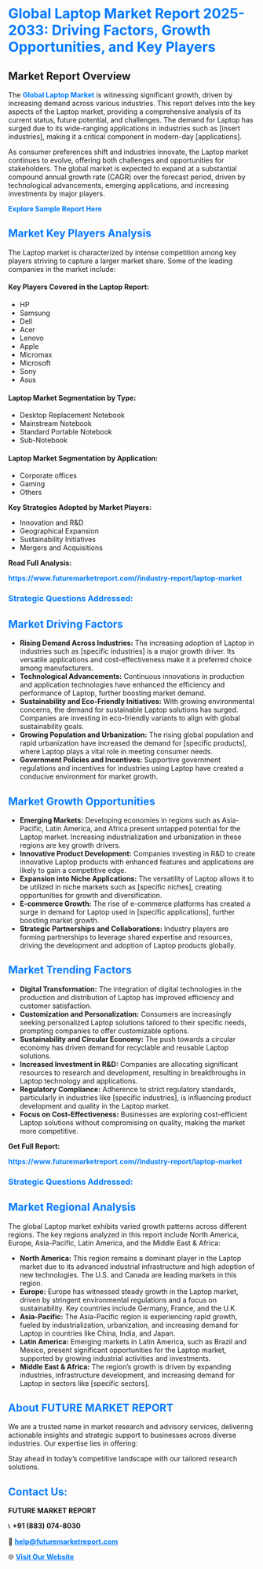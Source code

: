 <h1 style="color: #007BFF;">Global Laptop Market Report 2025-2033: Driving Factors, Growth Opportunities, and Key Players</h1>

<section id="overview">
<h2>Market Report Overview</h2>
<p>The <a href="https://www.futuremarketreport.com//industry-report/laptop-market" style="color: #007BFF; text-decoration: none;"><strong>Global Laptop Market</strong></a> is witnessing significant growth, driven by increasing demand across various industries. This report delves into the key aspects of the Laptop market, providing a comprehensive analysis of its current status, future potential, and challenges. The demand for Laptop has surged due to its wide-ranging applications in industries such as [insert industries], making it a critical component in modern-day [applications].</p>
<p>As consumer preferences shift and industries innovate, the Laptop market continues to evolve, offering both challenges and opportunities for stakeholders. The global market is expected to expand at a substantial compound annual growth rate (CAGR) over the forecast period, driven by technological advancements, emerging applications, and increasing investments by major players.</p>
</section>

<section id="overview">
<p><a href="https://www.futuremarketreport.com//request-sample/reportId=52521" style="color: #007BFF; text-decoration: none;"><strong>Explore Sample Report Here</strong></a></p>
</section>

<section id="key-players">
<h2 style="color: #007BFF;">Market Key Players Analysis</h2>
<p>The Laptop market is characterized by intense competition among key players striving to capture a larger market share. Some of the leading companies in the market include:</p>
<h4>Key Players Covered in the Laptop Report:</h4>
<ul><li>HP</li><li>Samsung</li><li>Dell</li><li>Acer</li><li>Lenovo</li><li>Apple</li><li>Micromax</li><li>Microsoft</li><li>Sony</li><li>Asus</li></ul>
<h4>Laptop Market Segmentation by Type:</h4>
<ul><li>Desktop Replacement Notebook</li><li>Mainstream Notebook</li><li>Standard Portable Notebook</li><li>Sub-Notebook</li></ul>

<h4>Laptop Market Segmentation by Application:</h4>
<ul><li>Corporate offices</li><li>Gaming</li><li>Others</li></ul>
<p><strong>Key Strategies Adopted by Market Players:</strong></p>
<ul>
<li>Innovation and R&D</li>
<li>Geographical Expansion</li>
<li>Sustainability Initiatives</li>
<li>Mergers and Acquisitions</li>
</ul>
</section>

<section>
<p><strong>Read Full Analysis: </strong></p><a href="https://www.futuremarketreport.com//industry-report/laptop-market" style="color: #007BFF; text-decoration: none;"><strong>https://www.futuremarketreport.com//industry-report/laptop-market</strong></a>
<h3 style="color: #007BFF;">Strategic Questions Addressed:</h3>
</section>

<section id="driving-factors">
<h2 style="color: #007BFF;">Market Driving Factors</h2>
<ul>
<li><strong>Rising Demand Across Industries:</strong> The increasing adoption of Laptop in industries such as [specific industries] is a major growth driver. Its versatile applications and cost-effectiveness make it a preferred choice among manufacturers.</li>
<li><strong>Technological Advancements:</strong> Continuous innovations in production and application technologies have enhanced the efficiency and performance of Laptop, further boosting market demand.</li>
<li><strong>Sustainability and Eco-Friendly Initiatives:</strong> With growing environmental concerns, the demand for sustainable Laptop solutions has surged. Companies are investing in eco-friendly variants to align with global sustainability goals.</li>
<li><strong>Growing Population and Urbanization:</strong> The rising global population and rapid urbanization have increased the demand for [specific products], where Laptop plays a vital role in meeting consumer needs.</li>
<li><strong>Government Policies and Incentives:</strong> Supportive government regulations and incentives for industries using Laptop have created a conducive environment for market growth.</li>
</ul>
</section>

<section id="growth-opportunities">
<h2 style="color: #007BFF;">Market Growth Opportunities</h2>
<ul>
<li><strong>Emerging Markets:</strong> Developing economies in regions such as Asia-Pacific, Latin America, and Africa present untapped potential for the Laptop market. Increasing industrialization and urbanization in these regions are key growth drivers.</li>
<li><strong>Innovative Product Development:</strong> Companies investing in R&D to create innovative Laptop products with enhanced features and applications are likely to gain a competitive edge.</li>
<li><strong>Expansion into Niche Applications:</strong> The versatility of Laptop allows it to be utilized in niche markets such as [specific niches], creating opportunities for growth and diversification.</li>
<li><strong>E-commerce Growth:</strong> The rise of e-commerce platforms has created a surge in demand for Laptop used in [specific applications], further boosting market growth.</li>
<li><strong>Strategic Partnerships and Collaborations:</strong> Industry players are forming partnerships to leverage shared expertise and resources, driving the development and adoption of Laptop products globally.</li>
</ul>
</section>

<section id="trending-factors">
<h2 style="color: #007BFF;">Market Trending Factors</h2>
<ul>
<li><strong>Digital Transformation:</strong> The integration of digital technologies in the production and distribution of Laptop has improved efficiency and customer satisfaction.</li>
<li><strong>Customization and Personalization:</strong> Consumers are increasingly seeking personalized Laptop solutions tailored to their specific needs, prompting companies to offer customizable options.</li>
<li><strong>Sustainability and Circular Economy:</strong> The push towards a circular economy has driven demand for recyclable and reusable Laptop solutions.</li>
<li><strong>Increased Investment in R&D:</strong> Companies are allocating significant resources to research and development, resulting in breakthroughs in Laptop technology and applications.</li>
<li><strong>Regulatory Compliance:</strong> Adherence to strict regulatory standards, particularly in industries like [specific industries], is influencing product development and quality in the Laptop market.</li>
<li><strong>Focus on Cost-Effectiveness:</strong> Businesses are exploring cost-efficient Laptop solutions without compromising on quality, making the market more competitive.</li>
</ul>
</section>

<section>
<p><strong>Get Full Report: </strong></p><a href="https://www.futuremarketreport.com//industry-report/laptop-market" style="color: #007BFF; text-decoration: none;"><strong>https://www.futuremarketreport.com//industry-report/laptop-market</strong></a>
<h3 style="color: #007BFF;">Strategic Questions Addressed:</h3>
</section>


<section id="regional-analysis">
<h2 style="color: #007BFF;">Market Regional Analysis</h2>
<p>The global Laptop market exhibits varied growth patterns across different regions. The key regions analyzed in this report include North America, Europe, Asia-Pacific, Latin America, and the Middle East & Africa:</p>
<ul>
<li><strong>North America:</strong> This region remains a dominant player in the Laptop market due to its advanced industrial infrastructure and high adoption of new technologies. The U.S. and Canada are leading markets in this region.</li>
<li><strong>Europe:</strong> Europe has witnessed steady growth in the Laptop market, driven by stringent environmental regulations and a focus on sustainability. Key countries include Germany, France, and the U.K.</li>
<li><strong>Asia-Pacific:</strong> The Asia-Pacific region is experiencing rapid growth, fueled by industrialization, urbanization, and increasing demand for Laptop in countries like China, India, and Japan.</li>
<li><strong>Latin America:</strong> Emerging markets in Latin America, such as Brazil and Mexico, present significant opportunities for the Laptop market, supported by growing industrial activities and investments.</li>
<li><strong>Middle East & Africa:</strong> The region’s growth is driven by expanding industries, infrastructure development, and increasing demand for Laptop in sectors like [specific sectors].</li>
</ul>
</section>

<footer>
<h2 style="color: #007BFF;">About FUTURE MARKET REPORT</h2>
<p>We are a trusted name in market research and advisory services, delivering actionable insights and strategic support to businesses across diverse industries. Our expertise lies in offering:</p>

<p>Stay ahead in today’s competitive landscape with our tailored research solutions.</p>

<h2 style="color: #007BFF;">Contact Us:</h2>
<p><strong>FUTURE MARKET REPORT</strong></p>
<p>📞 <strong>+91 (883) 074-8030</strong></p>
<p>📧 <strong><a href="mailto:help@futuremarketreport.com" style="color: #007BFF;">help@futuremarketreport.com</a></strong></p>
<p>🌐 <strong><a href="https://www.futuremarketreport.com/" style="color: #007BFF;">Visit Our Website</a></strong></p>
</footer>